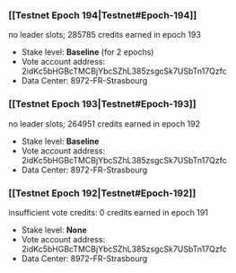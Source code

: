 ### [[Testnet Epoch 194|Testnet#Epoch-194]]
no leader slots; 285785 credits earned in epoch 193
* Stake level: **Baseline** (for 2 epochs)
* Vote account address: 2idKc5bHGBcTMCBjYbcSZhL385zsgcSk7USbTn17Qzfc
* Data Center: 8972-FR-Strasbourg
### [[Testnet Epoch 193|Testnet#Epoch-193]]
no leader slots; 264951 credits earned in epoch 192
* Stake level: **Baseline**
* Vote account address: 2idKc5bHGBcTMCBjYbcSZhL385zsgcSk7USbTn17Qzfc
* Data Center: 8972-FR-Strasbourg
### [[Testnet Epoch 192|Testnet#Epoch-192]]
insufficient vote credits: 0 credits earned in epoch 191
* Stake level: **None**
* Vote account address: 2idKc5bHGBcTMCBjYbcSZhL385zsgcSk7USbTn17Qzfc
* Data Center: 8972-FR-Strasbourg